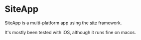 # SiteApp
SiteApp is a multi-platform app using the [site](https://github.com/bolsinga/site) framework.

It's mostly been tested with iOS, although it runs fine on macos.
